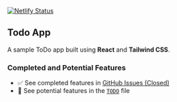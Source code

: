 [![Netlify Status](https://api.netlify.com/api/v1/badges/6df25534-1ae5-42b9-aa1e-03abec36b42b/deploy-status)](https://app.netlify.com/projects/creative-dasik-35952d/deploys)

## Todo App

A sample ToDo app built using **React** and **Tailwind CSS**.

### Completed and Potential Features

- ✅ See completed features in [GitHub Issues (Closed)](https://github.com/laisee/todo/issues?q=is%3Aissue+is%3Aclosed)
- 🔧 See potential features in the [`TODO`](TODO) file
